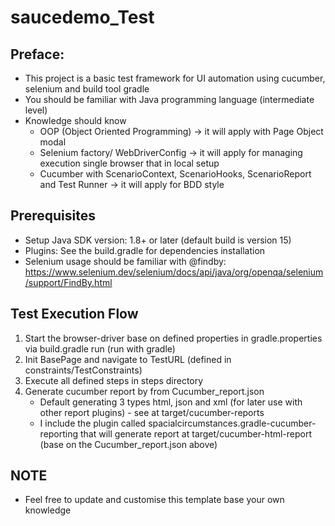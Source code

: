 # saucedemo_Test

## Preface:

+ This project is a basic test framework for UI automation using cucumber, selenium and build tool gradle
+ You should be familiar with Java programming language (intermediate level)
+ Knowledge should know
  + OOP (Object Oriented Programming) -> it will apply with Page Object modal
  + Selenium factory/ WebDriverConfig -> it will apply for managing execution single browser that in local setup
  + Cucumber with ScenarioContext, ScenarioHooks, ScenarioReport and Test Runner -> it will apply for BDD style

## Prerequisites
+ Setup Java SDK version: 1.8+ or later (default build is version 15)
+ Plugins: See the build.gradle for dependencies installation
+ Selenium usage should be familiar with @findby: https://www.selenium.dev/selenium/docs/api/java/org/openqa/selenium/support/FindBy.html

## Test Execution Flow
1. Start the browser-driver base on defined properties in gradle.properties via build.gradle run (run with gradle)
2. Init BasePage and navigate to TestURL (defined in constraints/TestConstraints)
3. Execute all defined steps in steps directory
4. Generate cucumber report by from Cucumber_report.json
   + Default generating 3 types html, json and xml (for later use with other report plugins) - see at target/cucumber-reports
   + I include the plugin called spacialcircumstances.gradle-cucumber-reporting that will generate report at target/cucumber-html-report (base on the Cucumber_report.json above)

## NOTE
+ Feel free to update and customise this template base your own knowledge